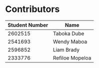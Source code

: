 # Contributors

| Student Number | Name            |
| -------------- | --------------- |
| 2602515        | Taboka Dube     |
| 2541693        | Wendy Maboa     |
| 2596852        | Liam Brady      |
| 2333776        | Refiloe Mopeloa |

